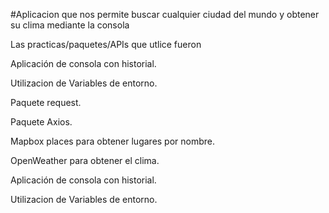 #Aplicacion que nos permite buscar cualquier ciudad del mundo y obtener su clima mediante la consola



Las practicas/paquetes/APIs que utlice fueron 

Aplicación de consola con historial.

Utilizacion de Variables de entorno.

Paquete request.

Paquete Axios.

Mapbox places para obtener lugares por nombre.

OpenWeather para obtener el clima.

Aplicación de consola con historial.

Utilizacion de Variables de entorno.